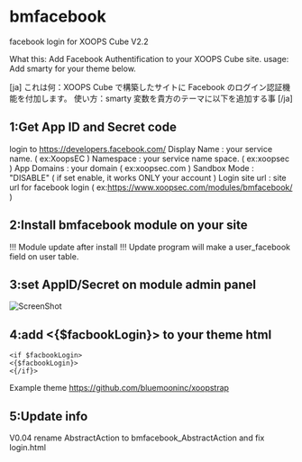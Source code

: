 bmfacebook
==========

facebook login for XOOPS Cube V2.2

What this: Add Facebook Authentification to your XOOPS Cube site.
usage: Add smarty for your theme below.

[ja]
これは何：XOOPS Cube で構築したサイトに Facebook のログイン認証機能を付加します。
使い方：smarty 変数を貴方のテーマに以下を追加する事
[/ja]

1:Get App ID and Secret code
----------------------------

login to https://developers.facebook.com/
Display Name : your service name. ( ex:XoopsEC )
Namespace : your service name space. ( ex:xoopsec )
App Domains : your domain ( ex:xoopsec.com )
Sandbox Mode : "DISABLE" ( if set enable, it works ONLY your account )
Login site url : site url for facebook login ( ex:https://www.xoopsec.com/modules/bmfacebook/ )

2:Install bmfacebook module on your site
----------------------------------------

!!! Module update after install !!!
Update program will make a user_facebook field on user table.

3:set AppID/Secret on module admin panel
----------------------------------------
![ScreenShot](http://dl.dropbox.com/u/31666676/github/facebookAppId.gif)

4:add <{$facbookLogin}> to your theme html
------------------------------------------

```
<if $facbookLogin>
<{$facbookLogin}>
<{/if}>
```

Example theme
https://github.com/bluemooninc/xoopstrap

5:Update info
------------------------------------------
V0.04 rename AbstractAction to bmfacebook_AbstractAction and fix login.html